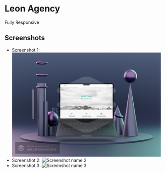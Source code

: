 # Leon Agency

Fully Responsive

## Screenshots

- Screenshot 1: ![Laptop](ScreenShots\Laptop.jpg)
- Screenshot 2: ![Screenshot name 2](screenshot-2-file.png)
- Screenshot 3: ![Screenshot name 3](screenshot-3-file.png)
